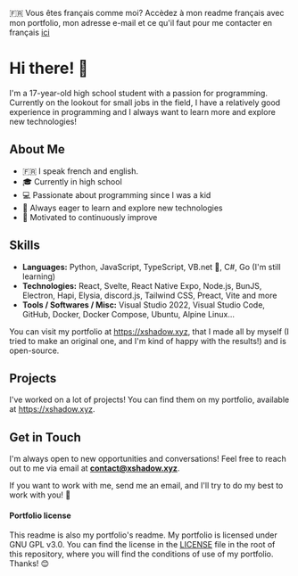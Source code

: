 🇫🇷 Vous êtes français comme moi? Accèdez à mon readme français avec mon portfolio, mon adresse e-mail et ce qu'il faut pour me contacter en français [ici](https://github.com/shadowdevfr/shadowdevfr/blob/main/README_fr.md)

# Hi there! 👋

I'm a 17-year-old high school student with a passion for programming. Currently on the lookout for small jobs in the field, I have a relatively good experience in programming and I always want to learn more and explore new technologies!

## About Me

- 🇫🇷 I speak french and english.
- 🎓 Currently in high school
- 💻 Passionate about programming since I was a kid
- 🌱 Always eager to learn and explore new technologies
- 🚀 Motivated to continuously improve

## Skills

- **Languages:** Python, JavaScript, TypeScript, VB.net 👴, C#, Go (I'm still learning)
- **Technologies:** React, Svelte, React Native Expo, Node.js, BunJS, Electron, Hapi, Elysia, discord.js, Tailwind CSS, Preact, Vite and more
- **Tools / Softwares / Misc:** Visual Studio 2022, Visual Studio Code, GitHub, Docker, Docker Compose, Ubuntu, Alpine Linux...
  
You can visit my portfolio at https://xshadow.xyz, that I made all by myself (I tried to make an original one, and I'm kind of happy with the results!) and is open-source.

## Projects

I've worked on a lot of projects! You can find them on my portfolio, available at https://xshadow.xyz.

## Get in Touch

I'm always open to new opportunities and conversations! Feel free to reach out to me via email at **contact@xshadow.xyz**.

If you want to work with me, send me an email, and I'll try to do my best to work with you! 🚀


#### Portfolio license
This readme is also my portfolio's readme. My portfolio is licensed under GNU GPL v3.0. You can find the license in the [LICENSE](https://github.com/shadowdevfr/shadowdevfr/blob/main/LICENSE) file in the root of this repository, where you will find the conditions of use of my portfolio. Thanks! 😊